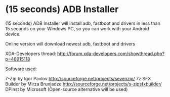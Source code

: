 (15 seconds) ADB Installer
=============

(15 seconds) ADB Installer will install adb, fastboot and drivers in less than 15 seconds on your Windows PC, so you can work with your Android device.

Online version will download newest adb, fastboot and drivers

XDA-Developers thread: http://forum.xda-developers.com/showthread.php?p=48915118

Software used:

7-Zip by Igor Pavlov http://sourceforge.net/projects/sevenzip/
7z SFX Builder by Mirza Brunjadze http://sourceforge.net/projects/s-zipsfxbuilder/
DPInst by Microsoft (Open-source alternative will be used)

